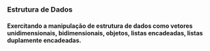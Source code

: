 ### Estrutura de Dados

#### Exercitando a manipulação de estrutura de dados como vetores unidimensionais, bidimensionais, objetos, listas encadeadas, listas duplamente encadeadas.
